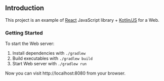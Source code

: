 ## Introduction

This project is an example of [React](https://reactjs.org/) JavaScript library + 
[Kotlin/JS](https://kotlinlang.org/docs/reference/js-overview.html) for a Web.

### Getting Started

To start the Web server:

1. Install dependencies with `./gradlew`
2. Build executables with `./gradlew build`
3. Start Web server with `./gradlew run`

Now you can visit http://localhost:8080 from your browser.